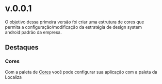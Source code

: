 # v.0.0.1

O objetivo dessa primeira versão foi criar uma estrutura de cores que permita a configuração/modificação da estratégia de design system android padrão da empresa.

## Destaques

### Cores

Com a paleta de [Cores](../features/cores.md) você pode configurar sua aplicação com a paleta da Localiza



